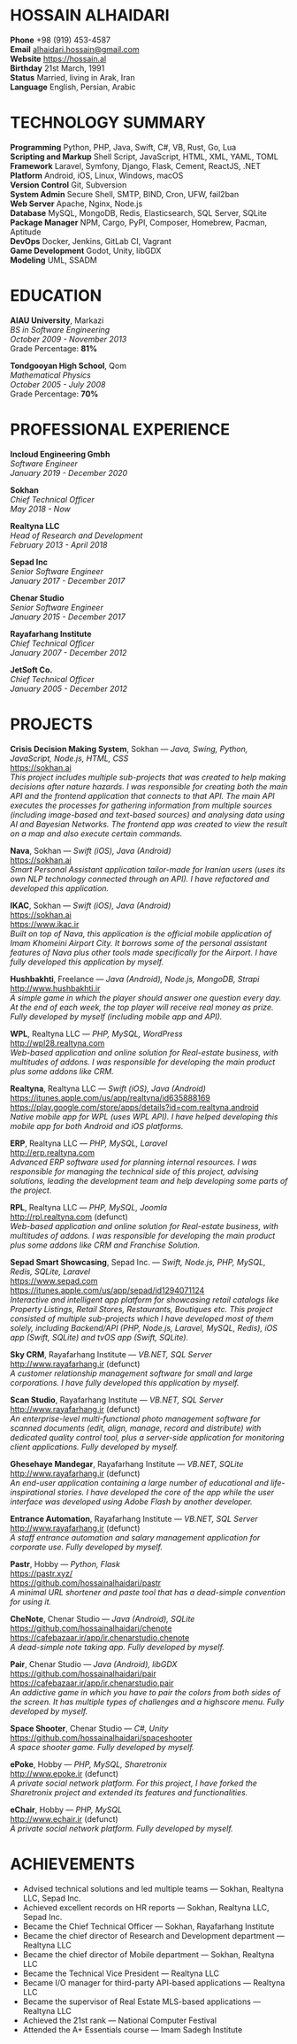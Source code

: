 # HOSSAIN ALHAIDARI
**Phone** +98 (919) 453-4587  
**Email** alhaidari.hossain@gmail.com  
**Website** https://hossain.al  
**Birthday** 21st March, 1991  
**Status** Married, living in Arak, Iran  
**Language** English, Persian, Arabic

# TECHNOLOGY SUMMARY
**Programming** Python, PHP, Java, Swift, C#, VB, Rust, Go, Lua  
**Scripting and Markup** Shell Script, JavaScript, HTML, XML, YAML, TOML  
**Framework** Laravel, Symfony, Django, Flask, Cement, ReactJS, .NET  
**Platform** Android, iOS, Linux, Windows, macOS  
**Version Control** Git, Subversion  
**System Admin** Secure Shell, SMTP, BIND, Cron, UFW, fail2ban  
**Web Server** Apache, Nginx, Node.js  
**Database** MySQL, MongoDB, Redis, Elasticsearch, SQL Server, SQLite  
**Package Manager** NPM, Cargo, PyPI, Composer, Homebrew, Pacman, Aptitude  
**DevOps** Docker, Jenkins, GitLab CI, Vagrant  
**Game Development** Godot, Unity, libGDX  
**Modeling** UML, SSADM

# EDUCATION
**AIAU University**, Markazi  
*BS in Software Engineering*  
*October 2009 - November 2013*  
Grade Percentage: **81%**

**Tondgooyan High School**, Qom  
*Mathematical Physics*  
*October 2005 - July 2008*  
Grade Percentage: **70%**

# PROFESSIONAL EXPERIENCE
**Incloud Engineering Gmbh**  
*Software Engineer*  
*January 2019 - December 2020*  

**Sokhan**  
*Chief Technical Officer*  
*May 2018 - Now*  

**Realtyna LLC**  
*Head of Research and Development*  
*February 2013 - April 2018*  

**Sepad Inc**  
*Senior Software Engineer*  
*January 2017 - December 2017*  

**Chenar Studio**  
*Senior Software Engineer*  
*January 2015 - December 2017*  

**Rayafarhang Institute**  
*Chief Technical Officer*  
*January 2007 - December 2012*  

**JetSoft Co.**  
*Chief Technical Officer*  
*January 2005 - December 2012*

# PROJECTS
**Crisis Decision Making System**, Sokhan — *Java, Swing, Python, JavaScript, Node.js, HTML, CSS*  
https://sokhan.ai  
*This project includes multiple sub-projects that was created to help making decisions after nature hazards. I was responsible for creating both the main API and the frontend application that connects to that API. The main API executes the processes for gathering information from multiple sources (including image-based and text-based sources) and analysing data using AI and Bayesian Networks. The frontend app was created to view the result on a map and also execute certain commands.*  

**Nava**, Sokhan — *Swift (iOS), Java (Android)*  
https://sokhan.ai  
*Smart Personal Assistant application tailor-made for Iranian users (uses its own NLP technology connected through an API). I have refactored and developed this application.*  

**IKAC**, Sokhan — *Swift (iOS), Java (Android)*  
https://sokhan.ai  
https://www.ikac.ir  
*Built on top of Nava, this application is the official mobile application of Imam Khomeini Airport City. It borrows some of the personal assistant features of Nava plus other tools made specifically for the Airport. I have fully developed this application by myself.*  

**Hushbakhti**, Freelance — *Java (Android), Node.js, MongoDB, Strapi*  
http://www.hushbakhti.ir  
*A simple game in which the player should  answer one question every day. At the end of each week, the top player will receive real money as prize. Fully developed by myself (including mobile app and API).*  

**WPL**, Realtyna LLC — *PHP, MySQL, WordPress*  
http://wpl28.realtyna.com  
*Web-based application and online solution for Real-estate business, with multitudes of addons. I was responsible for developing the main product plus some addons like CRM.*  

**Realtyna**, Realtyna LLC — *Swift (iOS), Java (Android)*  
https://itunes.apple.com/us/app/realtyna/id635888169  
https://play.google.com/store/apps/details?id=com.realtyna.android  
*Native mobile app for WPL (uses WPL API). I have helped developing this mobile app for both Android and iOS platforms.*  

**ERP**, Realtyna LLC — *PHP, MySQL, Laravel*  
http://erp.realtyna.com  
*Advanced ERP software used for planning internal resources. I was responsible for managing the technical side of this project, advising solutions, leading the development team and help developing some parts of the project.*  

**RPL**, Realtyna LLC — *PHP, MySQL, Joomla*  
http://rpl.realtyna.com (defunct)  
*Web-based application and online solution for Real-estate business, with multitudes of addons. I was responsible for developing the main product plus some addons like CRM and Franchise Solution.*  

**Sepad Smart Showcasing**, Sepad Inc. — *Swift, Node.js, PHP, MySQL, Redis, SQLite, Laravel*  
https://www.sepad.com  
https://itunes.apple.com/us/app/sepad/id1294071124  
*Interactive and intelligent app platform for showcasing retail catalogs like Property Listings, Retail Stores, Restaurants, Boutiques etc. This project consisted of multiple sub-projects which I have developed most of them solely, including Backend/API (PHP, Node.js, Laravel, MySQL, Redis), iOS app (Swift, SQLite) and tvOS app (Swift, SQLite).*  

**Sky CRM**, Rayafarhang Institute — *VB.NET, SQL Server*  
http://www.rayafarhang.ir (defunct)  
*A customer relationship management software for small and large corporations. I have fully developed this application by myself.*  

**Scan Studio**, Rayafarhang Institute — *VB.NET, SQL Server*  
http://www.rayafarhang.ir (defunct)  
*An enterprise-level multi-functional photo management software for scanned documents (edit, align, manage, record and distribute) with dedicated quality control tool, plus a server-side application for monitoring client applications. Fully developed by myself.*  

**Ghesehaye Mandegar**, Rayafarhang Institute — *VB.NET, SQLite*  
http://www.rayafarhang.ir (defunct)  
*An end-user application containing a large number of educational and life-inspirational stories. I have developed the core of the app while the user interface was developed using Adobe Flash by another developer.*  

**Entrance Automation**, Rayafarhang Institute — *VB.NET, SQL Server*  
http://www.rayafarhang.ir (defunct)  
*A staff entrance automation and salary management application for corporate use. Fully developed by myself.*  

**Pastr**, Hobby — *Python, Flask*  
https://pastr.xyz/  
https://github.com/hossainalhaidari/pastr  
*A minimal URL shortener and paste tool that has a dead-simple convention for using it.*  

**CheNote**, Chenar Studio — *Java (Android), SQLite*  
https://github.com/hossainalhaidari/chenote  
https://cafebazaar.ir/app/ir.chenarstudio.chenote  
*A dead-simple note taking app. Fully developed by myself.*  

**Pair**, Chenar Studio — *Java (Android), libGDX*  
https://github.com/hossainalhaidari/pair  
https://cafebazaar.ir/app/ir.chenarstudio.pair  
*An addictive game in which you have to pair the colors from both sides of the screen. It has multiple types of challenges and a highscore menu. Fully developed by myself.*  

**Space Shooter**, Chenar Studio — *C#, Unity*  
https://github.com/hossainalhaidari/spaceshooter  
*A space shooter game. Fully developed by myself.*  

**ePoke**, Hobby — *PHP, MySQL, Sharetronix*  
http://www.epoke.ir (defunct)  
*A private social network platform. For this project, I have forked the Sharetronix project and extended its features and functionalities.*  

**eChair**, Hobby — *PHP, MySQL*  
http://www.echair.ir (defunct)  
*A private social network platform. Fully developed by myself.*

# ACHIEVEMENTS
- Advised technical solutions and led multiple teams — Sokhan, Realtyna LLC, Sepad Inc.
- Achieved excellent records on HR reports — Sokhan, Realtyna LLC, Sepad Inc.
- Became the Chief Technical Officer — Sokhan, Rayafarhang Institute
- Became the chief director of Research and Development department — Realtyna LLC
- Became the chief director of Mobile department — Sokhan, Realtyna LLC
- Became the Technical Vice President — Realtyna LLC
- Became I/O manager for third-party API-based applications — Realtyna LLC
- Became the supervisor of Real Estate MLS-based applications — Realtyna LLC
- Achieved the 21st rank — National Computer Festival
- Attended the A+ Essentials course — Imam Sadegh Institute
